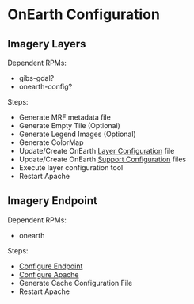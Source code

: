# OnEarth Configuration

## Imagery Layers

Dependent RPMs: 
* gibs-gdal?
* onearth-config?

Steps:
* Generate MRF metadata file
* Generate Empty Tile (Optional) 
* Generate Legend Images (Optional) 
* Generate ColorMap 
* Update/Create OnEarth [Layer Configuration](config_layer.md) file 
* Update/Create OnEarth [Support Configuration](config_support.md) files 
* Execute layer configuration tool  
* Restart Apache 

## Imagery Endpoint

Dependent RPMs: 
* onearth

Steps:
* [Configure Endpoint](config_endpoint)
* [Configure Apache](config_apache)
* Generate Cache Configuration File
* Restart Apache
